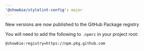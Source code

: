 ```yaml
---
'@showbie/stylelint-config': major
---
```


New versions are now published to the GitHub Package registry

You will need to add the following to `.npmrc` in your project root:

```
@showbie:registry=https://npm.pkg.github.com
```
